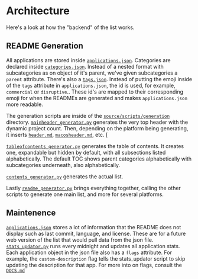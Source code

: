 
# Architecture
Here's a look at how the "backend" of the list works. 

## README Generation
All applications are stored inside [```applications.json```](source/data/applications.json). Categories are declared inside [```categories.json```](source/data/categories.json). Instead of a nested format with subcategories as on object of it's parent, we've given subcategories a ```parent``` attribute. There's also a [```tags.json```](source/data/tags.json). Instead of putting the emoji inside of the ```tags``` attribute in ```applications.json```, the id is used, for example, ```commercial``` or ```disruptive```.. These id's are mapped to their corresponding emoji for when the READMEs are generated and makes ```applications.json``` more readable. 

The generation scripts are inside of the [```source/scripts/generation```](source/scripts/generation) directory. [```mainheader_generator.py```](source/scripts/generation/mainheader_generator.py) generates the very top header with the dynamic project count. Then, depending on the platform being generating, it inserts [```header.md```](source/components/header.md), [```macosheader.md```](source/components/macosheader.md), etc. [

[```tableofcontents_generator.py```](source/scripts/generation/tableofcontents_generator.py) generates the table of contents. It creates one, expandable but hidden by default, with all subsections listed alphabetically. The default TOC shows parent categories alphabetically with subcategories underneath, also alphabetically.

[```contents_generator.py```](source/scripts/generation/contents_generator.py) generates the actual list.

Lastly [```readme_generator.py```](source/scripts/generation/readme_generator.py) brings everything together, calling the other scripts to generate one main list, and more for several platforms. 

## Maintenence
[```applications.json```](source/data/applications.json) stores a lot of information that the README does not display such as last commit, language, and license. These are for a future web version of the list that would pull data from the json file. [```stats_updator.py```](source/maintenance/stats_updator.py) runs every midnight and updates all application stats. Each application object in the json file also has a ```flags``` attribute. For example, the ```custom-description``` flag tells the stats_updator script to skip updating the description for that app. For more into on flags, consult the [```DOCS.md```](resources/DOCS.md)